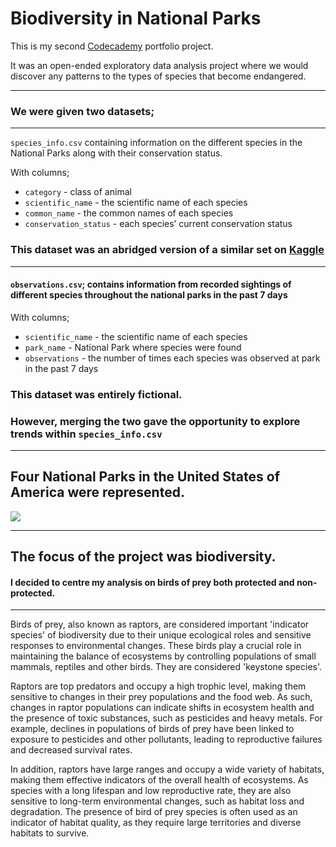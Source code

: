# Biodiversity in National Parks

This is my second [Codecademy](https://www.codecademy.com/pages/data-science-career-specializations) portfolio project.

It was an open-ended exploratory data analysis project where we would discover any patterns to the types of species that become endangered. 

----

### We were given two datasets; 

----

`species_info.csv` containing information on the different species in the National Parks along with their conservation status.

With columns; 

- `category` - class of animal
- `scientific_name` - the scientific name of each species
- `common_name` - the common names of each species
- `conservation_status` - each species’ current conservation status

### This dataset was an abridged version of a similar set on [Kaggle](https://www.kaggle.com/datasets/nationalparkservice/park-biodiversity?select=species.csv)

----

#### `observations.csv`; contains information from recorded sightings of different species throughout the national parks in the past 7 days

With columns; 

- `scientific_name` - the scientific name of each species
- `park_name` - National Park where species were found
- `observations` - the number of times each species was observed at park in the past 7 days

### This dataset was entirely fictional. 
### However, merging the two gave the opportunity to explore trends within `species_info.csv`

----

## Four National Parks in the United States of America were represented.

<img src="Images/National Park Map.png"/>

----

## The focus of the project was biodiversity. 
#### I decided to centre my analysis on birds of prey both protected and non-protected.

----

Birds of prey, also known as raptors, are considered important 'indicator species' of biodiversity due to their unique ecological roles and sensitive responses to environmental changes. These birds play a crucial role in maintaining the balance of ecosystems by controlling populations of small mammals, reptiles and other birds. They are considered 'keystone species'.

Raptors are top predators and occupy a high trophic level, making them sensitive to changes in their prey populations and the food web. As such, changes in raptor populations can indicate shifts in ecosystem health and the presence of toxic substances, such as pesticides and heavy metals. For example, declines in populations of birds of prey have been linked to exposure to pesticides and other pollutants, leading to reproductive failures and decreased survival rates.

In addition, raptors have large ranges and occupy a wide variety of habitats, making them effective indicators of the overall health of ecosystems. As species with a long lifespan and low reproductive rate, they are also sensitive to long-term environmental changes, such as habitat loss and degradation. The presence of bird of prey species is often used as an indicator of habitat quality, as they require large territories and diverse habitats to survive.



